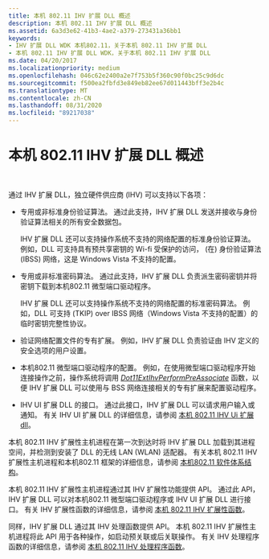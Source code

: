 ```yaml
---
title: 本机 802.11 IHV 扩展 DLL 概述
description: 本机 802.11 IHV 扩展 DLL 概述
ms.assetid: 6a3d3e62-41b3-4ae2-a379-273431a36bb1
keywords:
- IHV 扩展 DLL WDK 本机802.11，关于本机 802.11 IHV 扩展 DLL
- 本机 802.11 IHV 扩展 DLL WDK，关于本机 802.11 IHV 扩展 DLL
ms.date: 04/20/2017
ms.localizationpriority: medium
ms.openlocfilehash: 046c62e2400a2e7f753b5f360c90f0bc25c9d6dc
ms.sourcegitcommit: f500ea2fbfd3e849eb82ee67d011443bff3e2b4c
ms.translationtype: MT
ms.contentlocale: zh-CN
ms.lasthandoff: 08/31/2020
ms.locfileid: "89217038"
---
```

# <a name="native-80211-ihv-extensions-dll-overview"></a>本机 802.11 IHV 扩展 DLL 概述




 

通过 IHV 扩展 DLL，独立硬件供应商 (IHV) 可以支持以下各项：

-   专用或非标准身份验证算法。 通过此支持，IHV 扩展 DLL 发送并接收与身份验证算法相关的所有安全数据包。

    IHV 扩展 DLL 还可以支持操作系统不支持的网络配置的标准身份验证算法。 例如，DLL 可支持具有预共享密钥的 Wi-fi 受保护的访问， (在) 身份验证算法 (IBSS) 网络，这是 Windows Vista 不支持的配置。

-   专用或非标准密码算法。 通过此支持，IHV 扩展 DLL 负责派生密码密钥并将密钥下载到本机802.11 微型端口驱动程序。

    IHV 扩展 DLL 还可以支持操作系统不支持的网络配置的标准密码算法。 例如，DLL 可支持 (TKIP) over IBSS 网络（Windows Vista 不支持的配置）的临时密钥完整性协议。

-   验证网络配置文件的专有扩展。 例如，IHV 扩展 DLL 负责验证由 IHV 定义的安全选项的用户设置。

-   本机802.11 微型端口驱动程序的配置。 例如，在使用微型端口驱动程序开始连接操作之前，操作系统将调用 [*Dot11ExtIhvPerformPreAssociate*](/windows-hardware/drivers/ddi/wlanihv/nc-wlanihv-dot11extihv_perform_pre_associate) 函数，以便 IHV 扩展 DLL 可以使用与 BSS 网络连接相关的专有扩展来配置驱动程序。

-   IHV UI 扩展 DLL 的接口。 通过此接口，IHV 扩展 DLL 可以请求用户输入或通知。 有关 IHV UI 扩展 DLL 的详细信息，请参阅 [本机 802.11 IHV Ui 扩展 dll](native-802-11-ihv-ui-extensions-dll2.md)。

本机 802.11 IHV 扩展性主机进程在第一次到达时将 IHV 扩展 DLL 加载到其进程空间，并检测到安装了 DLL 的无线 LAN (WLAN) 适配器。 有关本机 802.11 IHV 扩展性主机进程和本机802.11 框架的详细信息，请参阅 [本机802.11 软件体系结构](/previous-versions/windows/hardware/wireless/native-802-11-software-architecture)。

本机 802.11 IHV 扩展性主机进程通过其 IHV 扩展性功能提供 API。 通过此 API，IHV 扩展 DLL 可以对本机802.11 微型端口驱动程序或 IHV UI 扩展 DLL 进行接口。 有关 IHV 扩展性函数的详细信息，请参阅 [本机 802.11 IHV 扩展性函数](./native-802-11-ihv-extensibility-functions.md)。

同样，IHV 扩展 DLL 通过其 IHV 处理函数提供 API。 本机 802.11 IHV 扩展性主机进程将此 API 用于各种操作，如启动预关联或后关联操作。 有关 IHV 处理程序函数的详细信息，请参阅 [本机 802.11 IHV 处理程序函数](./native-802-11-ihv-handler-functions.md)。

 

 